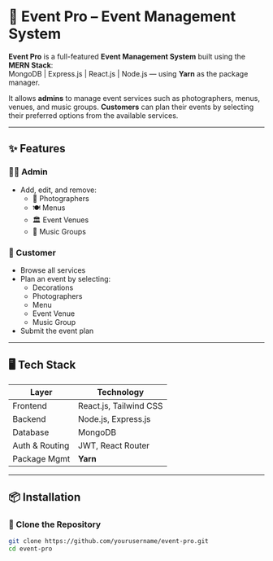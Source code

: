 # 🎉 Event Pro – Event Management System

**Event Pro** is a full-featured **Event Management System** built using the **MERN Stack**:  
MongoDB | Express.js | React.js | Node.js — using **Yarn** as the package manager.

It allows **admins** to manage event services such as photographers, menus, venues, and music groups. **Customers** can plan their events by selecting their preferred options from the available services.

---

## ✨ Features

### 👨‍💼 Admin
- Add, edit, and remove:
  - 📸 Photographers
  - 🍽️ Menus
  - 🏛️ Event Venues
  - 🎵 Music Groups

### 👥 Customer
- Browse all services
- Plan an event by selecting:
  - Decorations
  - Photographers
  - Menu
  - Event Venue
  - Music Group
- Submit the event plan

---

## 🖥️ Tech Stack

| Layer         | Technology               |
|---------------|---------------------------|
| Frontend      | React.js, Tailwind CSS    |
| Backend       | Node.js, Express.js       |
| Database      | MongoDB                   |
| Auth & Routing| JWT, React Router         |
| Package Mgmt  | **Yarn**                  |

---

## 📦 Installation

### 📁 Clone the Repository

```bash
git clone https://github.com/yourusername/event-pro.git
cd event-pro
